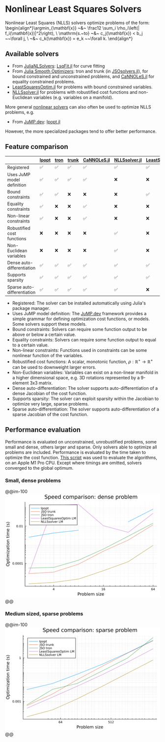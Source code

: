 # Nonlinear Least Squares Solvers

Nonlinear Least Squares (NLLS) solvers optimize problems of the form:
\begin{align*}\argmin_{\mathbf{x}} ~&~ \frac12 \sum_i \rho_i\left(\| f_i(\mathbf{x})\|^2\right), \\
\mathrm{s.~to} ~&~ c_j(\mathbf{x}) < b_j ~~\forall j, \\
~&~ c_k(\mathbf{x}) = e_k ~~\forall k. \end{align*}

## Available solvers

- From [JuliaNLSolvers](https://github.com/JuliaNLSolvers): [LsqFit.jl](https://github.com/JuliaNLSolvers/LsqFit.jl) for curve fitting
- From [Julia Smooth Optimizers](https://jso.dev/): tron and trunk (in [JSOsolvers.jl](https://jso.dev/JSOSolvers.jl/stable/solvers/)), for bound constrained and unconstrained problems, and [CaNNOLeS.jl](https://github.com/JuliaSmoothOptimizers/CaNNOLeS.jl) for equality constrained problems.
- [LeastSquaresOptim.jl](https://github.com/matthieugomez/LeastSquaresOptim.jl) for problems with bound constrained variables.
- [NLLSsolver.jl](https://github.com/ojwoodford/NLLSsolver.jl) for problems with robustified cost functions and non-Euclidean variables (e.g. variables on a manifold).

More general [nonlinear solvers](/pages/nonlinear-solvers) can also often be used to optimize NLLS problems, e.g.

- From [JuMP.dev](https://jump.dev/): [Ipopt.jl](https://github.com/jump-dev/Ipopt.jl)

However, the more specialized packages tend to offer better performance.

## Feature comparison

| |[Ipopt](https://jump.dev/)|[tron](https://jso.dev/JSOSolvers.jl/stable/solvers/)|[trunk](https://jso.dev/JSOSolvers.jl/stable/solvers/)|[CaNNOLeS.jl](https://github.com/JuliaSmoothOptimizers/CaNNOLeS.jl)|[NLLSsolver.jl](https://github.com/ojwoodford/NLLSsolver.jl)|[LeastSquaresOptim.jl](https://github.com/matthieugomez/LeastSquaresOptim.jl)|
|---|---|---|---|---|---|---|
|Registered| :white_check_mark: | :white_check_mark: |:white_check_mark: |:white_check_mark: | :white_check_mark:| :white_check_mark: |
|Uses JuMP model definition|:white_check_mark: | :white_check_mark:|:white_check_mark:|:white_check_mark:|:x:|:x:|
Bound constraints| :white_check_mark: | :white_check_mark: |:x:|:x:| :x:| :white_check_mark: |
Equality constraints| :white_check_mark: | :x:|:x:|:white_check_mark:| :x: | :x: | 
Non-linear constraints|:white_check_mark: | :x:|:x:|:white_check_mark:| :x: | :x: | 
Robustified cost functions|:x:|:x:|:x:|:x:|:white_check_mark: |:x:|
Non-Euclidean variables|:x:|:x:|:x:|:x:|:white_check_mark: |:x:|
Dense auto-differentiation|:white_check_mark: | :white_check_mark:|:white_check_mark:|:white_check_mark: | :white_check_mark: |  :white_check_mark: |
Supports sparsity| :white_check_mark: | :white_check_mark:|:white_check_mark:|:white_check_mark: |  :white_check_mark: |  :white_check_mark: |
Sparse auto-differentiation|:white_check_mark: | :white_check_mark:|:white_check_mark:|:white_check_mark: | :white_check_mark: |  :x: | 

- Registered: The solver can be installed automatically using Julia's package manager.
- Uses JuMP model definition: The [JuMP.dev](https://jump.dev/) framework provides a simple grammar for defining optimization cost functions, or models. Some solvers support these models.
- Bound constraints: Solvers can require some function output to be above or below a certain value.
- Equality constraints: Solvers can require some function output to equal to a certain value.
- Non-linear constraints: Functions used in constraints can be some nonlinear function of the variables.
- Robustified cost functions: A scalar, monotonic function, $\rho : \mathbb{R}^+ \rightarrow \mathbb{R}^+$ can be used to downweight larger errors.
- Non-Euclidean variables: Variables can exist on a non-linear manifold in a higher dimensional space, e.g. 3D rotations represented by a 9-element 3x3 matrix.
- Dense auto-differentiation: The solver supports auto-differentiation of a dense Jacobian of the cost function.
- Supports sparsity: The solver can exploit sparsity within the Jacobian to optimize very large, sparse problems.
- Sparse auto-differentiation: The solver supports auto-differentiation of a sparse Jacobian of the cost function.

## Performance evaluation

Performance is evaluated on unconstrained, unrobustified problems, some small and dense, others larger and sparse. Only solvers able to optimize all problems are included. Performance is evaluated by the time taken to optimize the cost function. [This script](https://gist.github.com/ojwoodford/789e85197b18dcddb349e1f695bffc31) was used to evaluate the algorithms, on an Apple M1 Pro CPU. Except where timings are omitted, solvers converged to the global optimum.

### Small, dense problems

@@im-100
![](/assets/nlls_dense.svg)
@@

### Medium sized, sparse problems

@@im-100
![](/assets/nlls_sparse.svg)
@@
